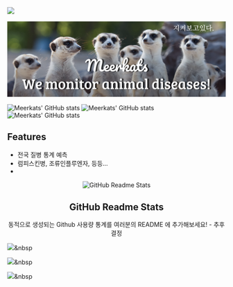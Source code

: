 <img src="https://capsule-render.vercel.app/api?type=cylinder&color=auto&height=300&section=header&text=meerkats&animation=fadeIn&fontSize=90" />

[![N|Solid](https://github.com/daejeonpython/meerkats/blob/main/photo/banner.png)](https://nodesource.com/products/nsolid)

![Meerkats' GitHub stats](https://github-readme-stats.vercel.app/api?username=nqn4iwin&count_private=true)
![Meerkats' GitHub stats](https://github-readme-stats.vercel.app/api?username=iworkist&show_icons=true)
![Meerkats' GitHub stats](https://github-readme-stats.vercel.app/api?username=kwon-ohkyu&show_icons=true)


## Features

- 전국 질병 통계 예측
- 럼피스킨병, 조류인플루엔자, 등등...
- 


<p align="center">
 <img width="100px" src="https://res.cloudinary.com/anuraghazra/image/upload/v1594908242/logo_ccswme.svg" align="center" alt="GitHub Readme Stats" />
 <h2 align="center">GitHub Readme Stats</h2>
 <p align="center">동적으로 생성되는 Github 사용량 통계를 여러분의 README 에 추가해보세요! - 추후 결정</p>
</p>

<a href="https://www.oie.int/en/home/"><img src="https://img.shields.io/badge/OIE-컬러코드?style=flat-square&logo=simpleicons에서_아이콘이름&logoColor=white&link=내링크"/></a>&nbsp

<a href="https://www.reuters.com/"><img src="https://img.shields.io/badge/Reuters-컬러코드?style=flat-square&logo=simpleicons에서_아이콘이름&logoColor=white&link=내링크"/></a>&nbsp

<a href="http://outbreaknewstoday.com/"><img src="https://img.shields.io/badge/outbreaknewstoday-컬러코드?style=flat-square&logo=simpleicons에서_아이콘이름&logoColor=white&link=내링크"/></a>&nbsp  
